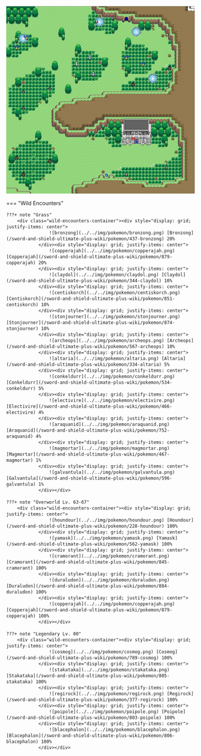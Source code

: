 <img src="../../img/routes/Crown Tundra Grassy East.png" alt="Crown Tundra Grassy East"/>

=== "Wild Encounters"


	???+ note "Grass"
		<div class="wild-encounters-container"><div style="display: grid; justify-items: center">
                    ![bronzong](../../img/pokemon/bronzong.png) [Bronzong](/sword-and-shield-ultimate-plus-wiki/pokemon/437-bronzong) 20%
                </div><div style="display: grid; justify-items: center">
                    ![copperajah](../../img/pokemon/copperajah.png) [Copperajah](/sword-and-shield-ultimate-plus-wiki/pokemon/879-copperajah) 20%
                </div><div style="display: grid; justify-items: center">
                    ![claydol](../../img/pokemon/claydol.png) [Claydol](/sword-and-shield-ultimate-plus-wiki/pokemon/344-claydol) 10%
                </div><div style="display: grid; justify-items: center">
                    ![centiskorch](../../img/pokemon/centiskorch.png) [Centiskorch](/sword-and-shield-ultimate-plus-wiki/pokemon/851-centiskorch) 10%
                </div><div style="display: grid; justify-items: center">
                    ![stonjourner](../../img/pokemon/stonjourner.png) [Stonjourner](/sword-and-shield-ultimate-plus-wiki/pokemon/874-stonjourner) 10%
                </div><div style="display: grid; justify-items: center">
                    ![archeops](../../img/pokemon/archeops.png) [Archeops](/sword-and-shield-ultimate-plus-wiki/pokemon/567-archeops) 10%
                </div><div style="display: grid; justify-items: center">
                    ![altaria](../../img/pokemon/altaria.png) [Altaria](/sword-and-shield-ultimate-plus-wiki/pokemon/334-altaria) 5%
                </div><div style="display: grid; justify-items: center">
                    ![conkeldurr](../../img/pokemon/conkeldurr.png) [Conkeldurr](/sword-and-shield-ultimate-plus-wiki/pokemon/534-conkeldurr) 5%
                </div><div style="display: grid; justify-items: center">
                    ![electivire](../../img/pokemon/electivire.png) [Electivire](/sword-and-shield-ultimate-plus-wiki/pokemon/466-electivire) 4%
                </div><div style="display: grid; justify-items: center">
                    ![araquanid](../../img/pokemon/araquanid.png) [Araquanid](/sword-and-shield-ultimate-plus-wiki/pokemon/752-araquanid) 4%
                </div><div style="display: grid; justify-items: center">
                    ![magmortar](../../img/pokemon/magmortar.png) [Magmortar](/sword-and-shield-ultimate-plus-wiki/pokemon/467-magmortar) 1%
                </div><div style="display: grid; justify-items: center">
                    ![galvantula](../../img/pokemon/galvantula.png) [Galvantula](/sword-and-shield-ultimate-plus-wiki/pokemon/596-galvantula) 1%
                </div></div>

	???+ note "Overworld Lv. 63-67"
		<div class="wild-encounters-container"><div style="display: grid; justify-items: center">
                    ![houndour](../../img/pokemon/houndour.png) [Houndour](/sword-and-shield-ultimate-plus-wiki/pokemon/228-houndour) 100%
                </div><div style="display: grid; justify-items: center">
                    ![yamask](../../img/pokemon/yamask.png) [Yamask](/sword-and-shield-ultimate-plus-wiki/pokemon/562-yamask) 100%
                </div><div style="display: grid; justify-items: center">
                    ![cramorant](../../img/pokemon/cramorant.png) [Cramorant](/sword-and-shield-ultimate-plus-wiki/pokemon/845-cramorant) 100%
                </div><div style="display: grid; justify-items: center">
                    ![duraludon](../../img/pokemon/duraludon.png) [Duraludon](/sword-and-shield-ultimate-plus-wiki/pokemon/884-duraludon) 100%
                </div><div style="display: grid; justify-items: center">
                    ![copperajah](../../img/pokemon/copperajah.png) [Copperajah](/sword-and-shield-ultimate-plus-wiki/pokemon/879-copperajah) 100%
                </div></div>

	???+ note "Legendary Lv. 80"
		<div class="wild-encounters-container"><div style="display: grid; justify-items: center">
                    ![cosmog](../../img/pokemon/cosmog.png) [Cosmog](/sword-and-shield-ultimate-plus-wiki/pokemon/789-cosmog) 100%
                </div><div style="display: grid; justify-items: center">
                    ![stakataka](../../img/pokemon/stakataka.png) [Stakataka](/sword-and-shield-ultimate-plus-wiki/pokemon/805-stakataka) 100%
                </div><div style="display: grid; justify-items: center">
                    ![regirock](../../img/pokemon/regirock.png) [Regirock](/sword-and-shield-ultimate-plus-wiki/pokemon/377-regirock) 100%
                </div><div style="display: grid; justify-items: center">
                    ![poipole](../../img/pokemon/poipole.png) [Poipole](/sword-and-shield-ultimate-plus-wiki/pokemon/803-poipole) 100%
                </div><div style="display: grid; justify-items: center">
                    ![blacephalon](../../img/pokemon/blacephalon.png) [Blacephalon](/sword-and-shield-ultimate-plus-wiki/pokemon/806-blacephalon) 100%
                </div></div>



